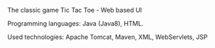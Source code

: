 The classic game Tic Tac Toe - Web based UI

Programming languages: Java (Java8), HTML.

Used technologies: Apache Tomcat, Maven, XML, WebServlets, JSP